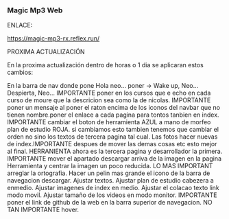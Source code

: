 ### Magic Mp3 Web ###


ENLACE:

https://magic-mp3-rx.reflex.run/


PROXIMA ACTUALIZACIÓN

En la proxima actualización dentro de horas o 1 dia se aplicaran estos cambios:

En la barra de nav donde pone Hola neo... poner -> Wake up, Neo... Despierta, Neo...
IMPORTANTE poner en los cursos que e echo en cada curso de moure que la descricion sea como la de nicolas.
IMPORTANTE poner un mensaje al poner el raton encima de los iconos del navbar que no tienen nombre.poner el enlace a cada pagina para tontos tanbien en index.
IMPORTANTE cambiar el boton de herramienta AZUL a mano de morfeo plan de estudio ROJA.
si cambiamos esto tambien tenemos que cambiar el orden no sino los textos de tercera pagina tal cual.
Las fotos hacer nuevas de index.IMPORTANTE despues de mover las demas cosas etc esto mejor al final.
HERRANIENTA ahora es la tercera pagina y desarrollador la primera.
IMPORTANTE mover el apartado descargar arriva de la imagen en la pagina Herramienta y centrar la imagen un poco reducida.
LO MAS IMPORTANT arreglar la ortografia.
Hacer un pelin mas grande el icono de la barra de navegacion descargar.
Ajustar textos.
Ajustar plan de estudio cabezera a enmedio.
Ajustar imagenes de index en medio.
Ajustar el colacao texto link modo movil.
Ajustar tamaño de los videos en modo monitor.
IMPORTANTE poner el link de github de la web en la barra superior de navegacion.
NO TAN IMPORTANTE hover.

